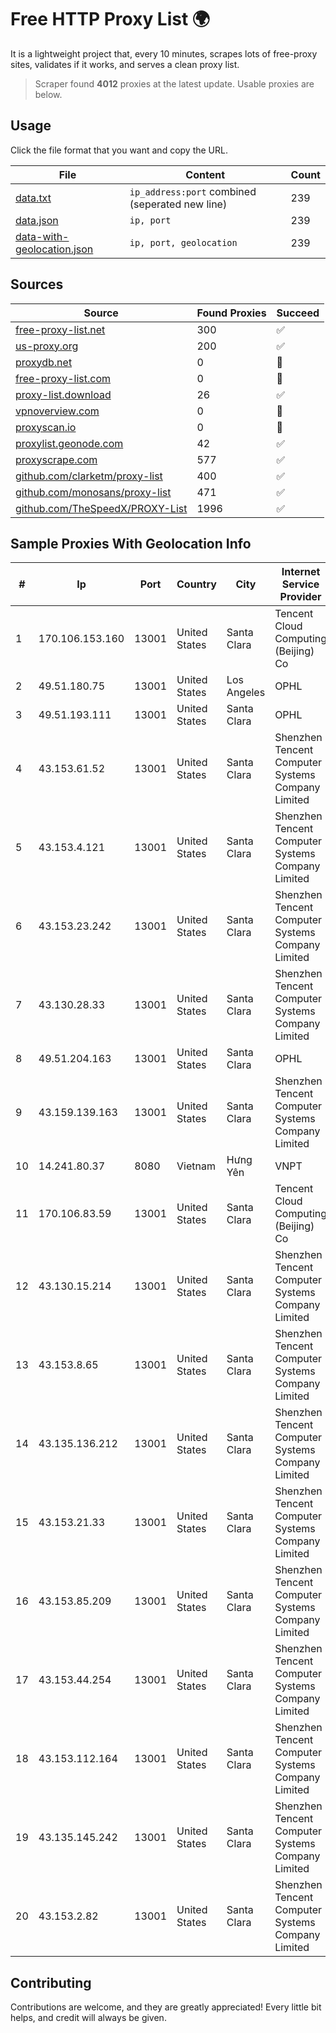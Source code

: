 
# Free HTTP Proxy List 🌍

It is a lightweight project that, every 10 minutes, scrapes lots of free-proxy sites, validates if it works, and serves a clean proxy list.


> Scraper found **4012** proxies at the latest update. Usable proxies are below.

## Usage

Click the file format that you want and copy the URL.


|File|Content|Count|
|----|-------|-----|
|[data.txt](https://raw.githubusercontent.com/themiralay/Proxy-List-World/master/data.txt)|`ip_address:port` combined (seperated new line)|239|
|[data.json](https://raw.githubusercontent.com/themiralay/Proxy-List-World/master/data.json)|`ip, port`|239|
|[data-with-geolocation.json](https://raw.githubusercontent.com/themiralay/Proxy-List-World/master/data-with-geolocation.json)|`ip, port, geolocation`|239|

## Sources

|Source|Found Proxies|Succeed|
|------|-------------|-------|
|[free-proxy-list.net](https://free-proxy-list.net)|300|✅|
|[us-proxy.org](https://www.us-proxy.org)|200|✅|
|[proxydb.net](http://proxydb.net)|0|🚫|
|[free-proxy-list.com](https://free-proxy-list.com/?page=&port=&type%5B%5D=http&type%5B%5D=https&up_time=0&search=Search)|0|🚫|
|[proxy-list.download](https://www.proxy-list.download/HTTP)|26|✅|
|[vpnoverview.com](https://vpnoverview.com/privacy/anonymous-browsing/free-proxy-servers)|0|🚫|
|[proxyscan.io](https://www.proxyscan.io)|0|🚫|
|[proxylist.geonode.com](https://proxylist.geonode.com/api/proxy-list?limit=300&page=1&sort_by=lastChecked&sort_type=desc&protocols=http,https)|42|✅|
|[proxyscrape.com](https://api.proxyscrape.com/v2/?request=displayproxies&protocol=http&timeout=10000&country=all&ssl=all&anonymity=all)|577|✅|
|[github.com/clarketm/proxy-list](https://raw.githubusercontent.com/clarketm/proxy-list/master/proxy-list-raw.txt)|400|✅|
|[github.com/monosans/proxy-list](https://raw.githubusercontent.com/monosans/proxy-list/main/proxies/http.txt)|471|✅|
|[github.com/TheSpeedX/PROXY-List](https://raw.githubusercontent.com/TheSpeedX/PROXY-List/master/http.txt)|1996|✅|


## Sample Proxies With Geolocation Info

|#|Ip|Port|Country|City|Internet Service Provider|
|-|--|----|-------|----|-------------------------|
|1|170.106.153.160|13001|United States|Santa Clara|Tencent Cloud Computing (Beijing) Co|
|2|49.51.180.75|13001|United States|Los Angeles|OPHL|
|3|49.51.193.111|13001|United States|Santa Clara|OPHL|
|4|43.153.61.52|13001|United States|Santa Clara|Shenzhen Tencent Computer Systems Company Limited|
|5|43.153.4.121|13001|United States|Santa Clara|Shenzhen Tencent Computer Systems Company Limited|
|6|43.153.23.242|13001|United States|Santa Clara|Shenzhen Tencent Computer Systems Company Limited|
|7|43.130.28.33|13001|United States|Santa Clara|Shenzhen Tencent Computer Systems Company Limited|
|8|49.51.204.163|13001|United States|Santa Clara|OPHL|
|9|43.159.139.163|13001|United States|Santa Clara|Shenzhen Tencent Computer Systems Company Limited|
|10|14.241.80.37|8080|Vietnam|Hưng Yên|VNPT|
|11|170.106.83.59|13001|United States|Santa Clara|Tencent Cloud Computing (Beijing) Co|
|12|43.130.15.214|13001|United States|Santa Clara|Shenzhen Tencent Computer Systems Company Limited|
|13|43.153.8.65|13001|United States|Santa Clara|Shenzhen Tencent Computer Systems Company Limited|
|14|43.135.136.212|13001|United States|Santa Clara|Shenzhen Tencent Computer Systems Company Limited|
|15|43.153.21.33|13001|United States|Santa Clara|Shenzhen Tencent Computer Systems Company Limited|
|16|43.153.85.209|13001|United States|Santa Clara|Shenzhen Tencent Computer Systems Company Limited|
|17|43.153.44.254|13001|United States|Santa Clara|Shenzhen Tencent Computer Systems Company Limited|
|18|43.153.112.164|13001|United States|Santa Clara|Shenzhen Tencent Computer Systems Company Limited|
|19|43.135.145.242|13001|United States|Santa Clara|Shenzhen Tencent Computer Systems Company Limited|
|20|43.153.2.82|13001|United States|Santa Clara|Shenzhen Tencent Computer Systems Company Limited|



## Contributing

Contributions are welcome, and they are greatly appreciated! Every
little bit helps, and credit will always be given.

